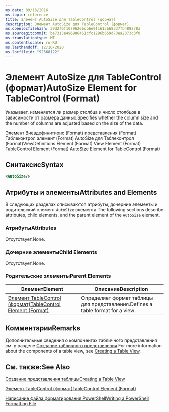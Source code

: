 ```yaml
---
ms.date: 09/13/2016
ms.topic: reference
title: Элемент AutoSize для TableControl (формат)
description: Элемент AutoSize для TableControl (формат)
ms.openlocfilehash: 39d2f6f10796266cb6e9f1613b68337fb489278a
ms.sourcegitcommit: ba7315a496986451cfc1296b659d73ea2373d3f0
ms.translationtype: MT
ms.contentlocale: ru-RU
ms.lasthandoff: 12/10/2020
ms.locfileid: "92668122"
---
```

# <a name="autosize-element-for-tablecontrol-format"></a><span data-ttu-id="56ee6-103">Элемент AutoSize для TableControl (формат)</span><span class="sxs-lookup"><span data-stu-id="56ee6-103">AutoSize Element for TableControl (Format)</span></span>

<span data-ttu-id="56ee6-104">Указывает, изменяется ли размер столбца и число столбцов в зависимости от размера данных.</span><span class="sxs-lookup"><span data-stu-id="56ee6-104">Specifies whether the column size and the number of columns are adjusted based on the size of the data.</span></span>

<span data-ttu-id="56ee6-105">Элемент Виевдефинитионс (Format) представления (Format) Таблеконтрол элемент (Format) AutoSize для Таблеконтрол (Format)</span><span class="sxs-lookup"><span data-stu-id="56ee6-105">ViewDefinitions Element (Format) View Element (Format) TableControl Element (Format) AutoSize Element for TableControl (Format)</span></span>

## <a name="syntax"></a><span data-ttu-id="56ee6-106">Синтаксис</span><span class="sxs-lookup"><span data-stu-id="56ee6-106">Syntax</span></span>

```xml
<AutoSize/>
```

## <a name="attributes-and-elements"></a><span data-ttu-id="56ee6-107">Атрибуты и элементы</span><span class="sxs-lookup"><span data-stu-id="56ee6-107">Attributes and Elements</span></span>

<span data-ttu-id="56ee6-108">В следующих разделах описываются атрибуты, дочерние элементы и родительский элемент `AutoSize` элемента.</span><span class="sxs-lookup"><span data-stu-id="56ee6-108">The following sections describe attributes, child elements, and the parent element of the `AutoSize` element.</span></span>

### <a name="attributes"></a><span data-ttu-id="56ee6-109">Атрибуты</span><span class="sxs-lookup"><span data-stu-id="56ee6-109">Attributes</span></span>

<span data-ttu-id="56ee6-110">Отсутствует.</span><span class="sxs-lookup"><span data-stu-id="56ee6-110">None.</span></span>

### <a name="child-elements"></a><span data-ttu-id="56ee6-111">Дочерние элементы</span><span class="sxs-lookup"><span data-stu-id="56ee6-111">Child Elements</span></span>

<span data-ttu-id="56ee6-112">Отсутствует.</span><span class="sxs-lookup"><span data-stu-id="56ee6-112">None.</span></span>

### <a name="parent-elements"></a><span data-ttu-id="56ee6-113">Родительские элементы</span><span class="sxs-lookup"><span data-stu-id="56ee6-113">Parent Elements</span></span>

|<span data-ttu-id="56ee6-114">Элемент</span><span class="sxs-lookup"><span data-stu-id="56ee6-114">Element</span></span>|<span data-ttu-id="56ee6-115">Описание</span><span class="sxs-lookup"><span data-stu-id="56ee6-115">Description</span></span>|
|-------------|-----------------|
|[<span data-ttu-id="56ee6-116">Элемент TableControl (формат)</span><span class="sxs-lookup"><span data-stu-id="56ee6-116">TableControl Element (Format)</span></span>](./tablecontrol-element-format.md)|<span data-ttu-id="56ee6-117">Определяет формат таблицы для представления.</span><span class="sxs-lookup"><span data-stu-id="56ee6-117">Defines a table format for a view.</span></span>|

## <a name="remarks"></a><span data-ttu-id="56ee6-118">Комментарии</span><span class="sxs-lookup"><span data-stu-id="56ee6-118">Remarks</span></span>

<span data-ttu-id="56ee6-119">Дополнительные сведения о компонентах табличного представления см. в разделе [Создание табличного представления](./creating-a-table-view.md).</span><span class="sxs-lookup"><span data-stu-id="56ee6-119">For more information about the components of a table view, see [Creating a Table View](./creating-a-table-view.md).</span></span>

## <a name="see-also"></a><span data-ttu-id="56ee6-120">См. также:</span><span class="sxs-lookup"><span data-stu-id="56ee6-120">See Also</span></span>

[<span data-ttu-id="56ee6-121">Создание представления таблицы</span><span class="sxs-lookup"><span data-stu-id="56ee6-121">Creating a Table View</span></span>](./creating-a-table-view.md)

[<span data-ttu-id="56ee6-122">Элемент TableControl (формат)</span><span class="sxs-lookup"><span data-stu-id="56ee6-122">TableControl Element (Format)</span></span>](./tablecontrol-element-format.md)

[<span data-ttu-id="56ee6-123">Написание файла форматирования PowerShell</span><span class="sxs-lookup"><span data-stu-id="56ee6-123">Writing a PowerShell Formatting File</span></span>](./writing-a-powershell-formatting-file.md)
